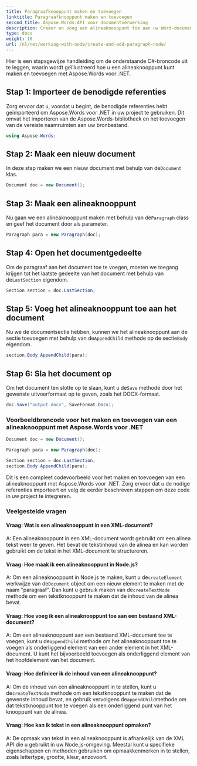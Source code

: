 ```yaml
---
title: Paragraafknooppunt maken en toevoegen
linktitle: Paragraafknooppunt maken en toevoegen
second_title: Aspose.Words-API voor documentverwerking
description: Creëer en voeg een alineaknooppunt toe aan uw Word-documenten met Aspose.Words voor .NET.
type: docs
weight: 10
url: /nl/net/working-with-node/create-and-add-paragraph-node/
---
```


Hier is een stapsgewijze handleiding om de onderstaande C#-broncode uit te leggen, waarin wordt geïllustreerd hoe u een alineaknooppunt kunt maken en toevoegen met Aspose.Words voor .NET.

## Stap 1: Importeer de benodigde referenties
Zorg ervoor dat u, voordat u begint, de benodigde referenties hebt geïmporteerd om Aspose.Words voor .NET in uw project te gebruiken. Dit omvat het importeren van de Aspose.Words-bibliotheek en het toevoegen van de vereiste naamruimten aan uw bronbestand.

```csharp
using Aspose.Words;
```

## Stap 2: Maak een nieuw document
 In deze stap maken we een nieuw document met behulp van de`Document` klas.

```csharp
Document doc = new Document();
```

## Stap 3: Maak een alineaknooppunt
 Nu gaan we een alineaknooppunt maken met behulp van de`Paragraph` class en geef het document door als parameter.

```csharp
Paragraph para = new Paragraph(doc);
```

## Stap 4: Open het documentgedeelte
 Om de paragraaf aan het document toe te voegen, moeten we toegang krijgen tot het laatste gedeelte van het document met behulp van de`LastSection` eigendom.

```csharp
Section section = doc.LastSection;
```

## Stap 5: Voeg het alineaknooppunt toe aan het document
 Nu we de documentsectie hebben, kunnen we het alineaknooppunt aan de sectie toevoegen met behulp van de`AppendChild` methode op de sectie`Body` eigendom.

```csharp
section.Body.AppendChild(para);
```

## Stap 6: Sla het document op
 Om het document ten slotte op te slaan, kunt u de`Save` methode door het gewenste uitvoerformaat op te geven, zoals het DOCX-formaat.

```csharp
doc.Save("output.docx", SaveFormat.Docx);
```

### Voorbeeldbroncode voor het maken en toevoegen van een alineaknooppunt met Aspose.Words voor .NET

```csharp
Document doc = new Document();

Paragraph para = new Paragraph(doc);

Section section = doc.LastSection;
section.Body.AppendChild(para);

```

Dit is een compleet codevoorbeeld voor het maken en toevoegen van een alineaknooppunt met Aspose.Words voor .NET. Zorg ervoor dat u de nodige referenties importeert en volg de eerder beschreven stappen om deze code in uw project te integreren.

### Veelgestelde vragen

#### Vraag: Wat is een alineaknooppunt in een XML-document?

A: Een alineaknooppunt in een XML-document wordt gebruikt om een alinea tekst weer te geven. Het bevat de tekstinhoud van de alinea en kan worden gebruikt om de tekst in het XML-document te structureren.

#### Vraag: Hoe maak ik een alineaknooppunt in Node.js?

 A: Om een alineaknooppunt in Node.js te maken, kunt u de`createElement` werkwijze van de`Document` object om een nieuw element te maken met de naam "paragraaf". Dan kunt u gebruik maken van de`createTextNode` methode om een tekstknooppunt te maken dat de inhoud van de alinea bevat.

#### Vraag: Hoe voeg ik een alineaknooppunt toe aan een bestaand XML-document?

 A: Om een alineaknooppunt aan een bestaand XML-document toe te voegen, kunt u de`appendChild` methode om het alineaknooppunt toe te voegen als onderliggend element van een ander element in het XML-document. U kunt het bijvoorbeeld toevoegen als onderliggend element van het hoofdelement van het document.

#### Vraag: Hoe definieer ik de inhoud van een alineaknooppunt?

 A: Om de inhoud van een alineaknooppunt in te stellen, kunt u de`createTextNode` methode om een tekstknooppunt te maken dat de gewenste inhoud bevat, en gebruik vervolgens de`appendChild`methode om dat tekstknooppunt toe te voegen als een onderliggend punt van het knooppunt van de alinea.

#### Vraag: Hoe kan ik tekst in een alineaknooppunt opmaken?

A: De opmaak van tekst in een alineaknooppunt is afhankelijk van de XML API die u gebruikt in uw Node.js-omgeving. Meestal kunt u specifieke eigenschappen en methoden gebruiken om opmaakkenmerken in te stellen, zoals lettertype, grootte, kleur, enzovoort.